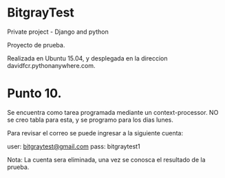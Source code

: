 # BitgrayTest
Private project - Django and python 

Proyecto de prueba.

Realizada en Ubuntu 15.04, y desplegada en la direccion davidfcr.pythonanywhere.com.


# Punto 10.
Se encuentra como tarea programada mediante un context-processor. NO se creo tabla para esta, y se programo para los dias lunes.

Para revisar el correo se puede ingresar a la siguiente cuenta:

user: bitgraytest@gmail.com
pass: bitgraytest1

Nota: La cuenta sera eliminada, una vez se conosca el resultado de la prueba.
